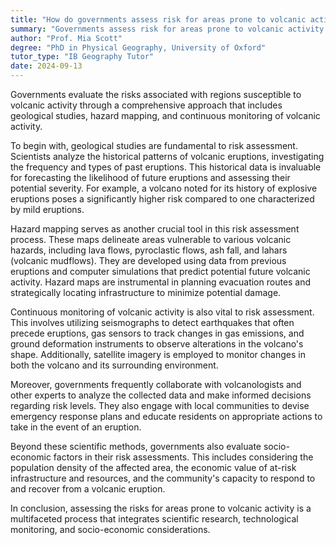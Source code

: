 ```yaml
---
title: "How do governments assess risk for areas prone to volcanic activity?"
summary: "Governments assess risk for areas prone to volcanic activity through geological studies, hazard mapping, and monitoring volcanic activity."
author: "Prof. Mia Scott"
degree: "PhD in Physical Geography, University of Oxford"
tutor_type: "IB Geography Tutor"
date: 2024-09-13
---
```


Governments evaluate the risks associated with regions susceptible to volcanic activity through a comprehensive approach that includes geological studies, hazard mapping, and continuous monitoring of volcanic activity.

To begin with, geological studies are fundamental to risk assessment. Scientists analyze the historical patterns of volcanic eruptions, investigating the frequency and types of past eruptions. This historical data is invaluable for forecasting the likelihood of future eruptions and assessing their potential severity. For example, a volcano noted for its history of explosive eruptions poses a significantly higher risk compared to one characterized by mild eruptions.

Hazard mapping serves as another crucial tool in this risk assessment process. These maps delineate areas vulnerable to various volcanic hazards, including lava flows, pyroclastic flows, ash fall, and lahars (volcanic mudflows). They are developed using data from previous eruptions and computer simulations that predict potential future volcanic activity. Hazard maps are instrumental in planning evacuation routes and strategically locating infrastructure to minimize potential damage.

Continuous monitoring of volcanic activity is also vital to risk assessment. This involves utilizing seismographs to detect earthquakes that often precede eruptions, gas sensors to track changes in gas emissions, and ground deformation instruments to observe alterations in the volcano's shape. Additionally, satellite imagery is employed to monitor changes in both the volcano and its surrounding environment.

Moreover, governments frequently collaborate with volcanologists and other experts to analyze the collected data and make informed decisions regarding risk levels. They also engage with local communities to devise emergency response plans and educate residents on appropriate actions to take in the event of an eruption.

Beyond these scientific methods, governments also evaluate socio-economic factors in their risk assessments. This includes considering the population density of the affected area, the economic value of at-risk infrastructure and resources, and the community's capacity to respond to and recover from a volcanic eruption.

In conclusion, assessing the risks for areas prone to volcanic activity is a multifaceted process that integrates scientific research, technological monitoring, and socio-economic considerations.
    
